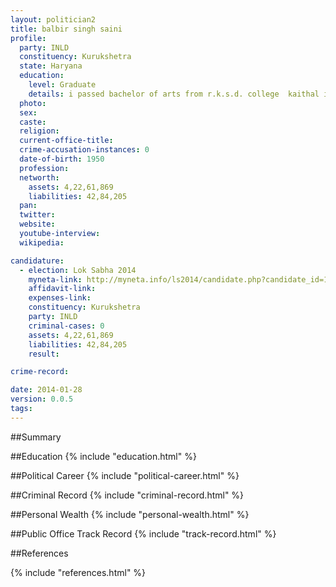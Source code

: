 ```yaml
---
layout: politician2
title: balbir singh saini
profile: 
  party: INLD
  constituency: Kurukshetra
  state: Haryana
  education: 
    level: Graduate
    details: i passed bachelor of arts from r.k.s.d. college  kaithal in  the year 1973
  photo: 
  sex: 
  caste: 
  religion: 
  current-office-title: 
  crime-accusation-instances: 0
  date-of-birth: 1950
  profession: 
  networth: 
    assets: 4,22,61,869
    liabilities: 42,84,205
  pan: 
  twitter: 
  website: 
  youtube-interview: 
  wikipedia: 

candidature: 
  - election: Lok Sabha 2014
    myneta-link: http://myneta.info/ls2014/candidate.php?candidate_id=1044
    affidavit-link: 
    expenses-link: 
    constituency: Kurukshetra 
    party: INLD
    criminal-cases: 0
    assets: 4,22,61,869
    liabilities: 42,84,205
    result:  

crime-record: 

date: 2014-01-28
version: 0.0.5
tags: 
---
```

##Summary


##Education
{% include "education.html" %}


##Political Career
{% include "political-career.html" %}


##Criminal Record
{% include "criminal-record.html" %}


##Personal Wealth
{% include "personal-wealth.html" %}


##Public Office Track Record
{% include "track-record.html" %}


##References


{% include "references.html" %}